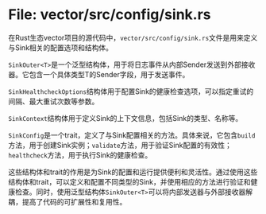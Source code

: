 # File: vector/src/config/sink.rs

在Rust生态vector项目的源代码中，`vector/src/config/sink.rs`文件是用来定义与Sink相关的配置选项和结构体。

`SinkOuter<T>`是一个泛型结构体，用于将日志事件从内部Sender发送到外部接收器。它包含一个具体类型T的Sender字段，用于发送事件。

`SinkHealthcheckOptions`结构体用于配置Sink的健康检查选项，可以指定重试的间隔、最大重试次数等参数。

`SinkContext`结构体用于定义Sink的上下文信息，包括Sink的类型、名称等。

`SinkConfig`是一个trait，定义了与Sink配置相关的方法。具体来说，它包含`build`方法，用于创建Sink实例；`validate`方法，用于验证Sink配置的有效性；`healthcheck`方法，用于执行Sink的健康检查。

这些结构体和trait的作用是为Sink的配置和运行提供便利和灵活性。通过使用这些结构体和trait，可以定义和配置不同类型的Sink，并使用相应的方法进行验证和健康检查。同时，使用泛型结构体`SinkOuter<T>`可以将内部发送器与外部接收器解耦，提高了代码的可扩展性和复用性。

